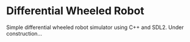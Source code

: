 # Differential Wheeled Robot

Simple differential wheeled robot simulator using C++ and SDL2. Under construction...

